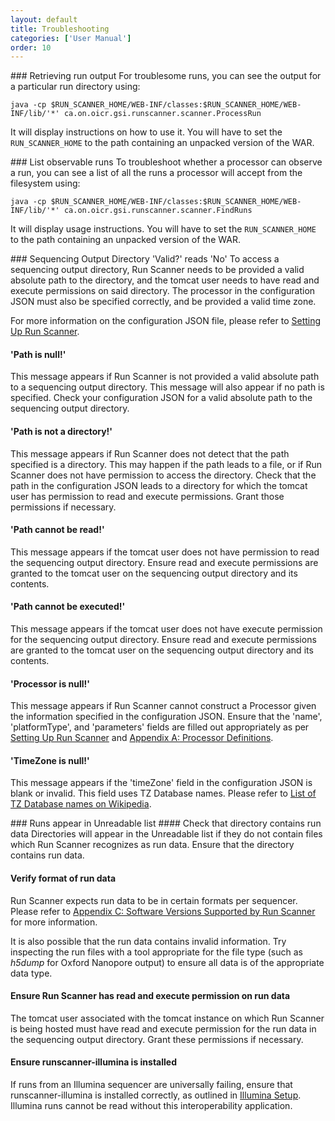 ```yaml
---
layout: default
title: Troubleshooting
categories: ['User Manual']
order: 10
---
```

<!-- TODO: Installation issues? -->

<a id="ProcessRun" />
### Retrieving run output
For troublesome runs, you can see the output for a particular run directory using:

    java -cp $RUN_SCANNER_HOME/WEB-INF/classes:$RUN_SCANNER_HOME/WEB-INF/lib/'*' ca.on.oicr.gsi.runscanner.scanner.ProcessRun

It will display instructions on how to use it. You will have to set the `RUN_SCANNER_HOME` to the path containing an unpacked version of the WAR.

<a id="FindRuns" />
### List observable runs
To troubleshoot whether a processor can observe a run, you can see a list of all the runs a processor will accept from the filesystem using:

    java -cp $RUN_SCANNER_HOME/WEB-INF/classes:$RUN_SCANNER_HOME/WEB-INF/lib/'*' ca.on.oicr.gsi.runscanner.scanner.FindRuns
    
It will display usage instructions. You will have to set the `RUN_SCANNER_HOME` to the path containing an unpacked version of the WAR.

<a id="SequencerInvalid" />
### Sequencing Output Directory 'Valid?' reads 'No'
To access a sequencing output directory, Run Scanner needs to be provided a valid absolute path to the directory, and the tomcat user needs to have read and execute permissions on said directory. The processor in the configuration JSON must also be specified correctly, and be provided a valid time zone.

For more information on the configuration JSON file, please refer to <a href="installation.html#setup">Setting Up Run Scanner</a>.

<!-- TODO: These messages really could be more user-friendly in Run Scanner itself -->
#### 'Path is null!'
This message appears if Run Scanner is not provided a valid absolute path to a sequencing output directory. This message will also appear if no path is specified. Check your configuration JSON for a valid absolute path to the sequencing output directory.

#### 'Path is not a directory!'
This message appears if Run Scanner does not detect that the path specified is a directory. This may happen if the path leads to a file, or if Run Scanner does not have permission to access the directory. Check that the path in the configuration JSON leads to a directory for which the tomcat user has permission to read and execute permissions. Grant those permissions if necessary.

#### 'Path cannot be read!'
This message appears if the tomcat user does not have permission to read the sequencing output directory. Ensure read and execute permissions are granted to the tomcat user on the sequencing output directory and its contents.

#### 'Path cannot be executed!'
This message appears if the tomcat user does not have execute permission for the sequencing output directory. Ensure read and execute permissions are granted to the tomcat user on the sequencing output directory and its contents.

#### 'Processor is null!'
This message appears if Run Scanner cannot construct a Processor given the information specified in the configuration JSON. Ensure that the 'name', 'platformType', and 'parameters' fields are filled out appropriately as per <a href="installation.html#setup">Setting Up Run Scanner</a> and <a href="appendices.html#A">Appendix A: Processor Definitions</a>.

#### 'TimeZone is null!'
This message appears if the 'timeZone' field in the configuration JSON is blank or invalid. This field uses TZ Database names. Please refer to <a href="https://en.wikipedia.org/wiki/List_of_tz_database_time_zones#List">List of TZ Database names on Wikipedia</a>.

<a id="Unreadable" />
### Runs appear in Unreadable list
#### Check that directory contains run data
Directories will appear in the Unreadable list if they do not contain files which Run Scanner recognizes as run data. <!-- Vague --> Ensure that the directory contains run data.

#### Verify format of run data
Run Scanner expects run data to be in certain formats per sequencer. Please refer to <a href="appendices.html#C">Appendix C: Software Versions Supported by Run Scanner</a> for more information.

It is also possible that the run data contains invalid information. Try inspecting the run files with a tool appropriate for the file type (such as _h5dump_ for Oxford Nanopore output) to ensure all data is of the appropriate data type.

#### Ensure Run Scanner has read and execute permission on run data
The tomcat user associated with the tomcat instance on which Run Scanner is being hosted must have read and execute permission for the run data in the sequencing output directory. Grant these permissions if necessary.

#### Ensure runscanner-illumina is installed
If runs from an Illumina sequencer are universally failing, ensure that runscanner-illumina is installed correctly, as outlined in <a href="illuminasetup.html">Illumina Setup</a>. Illumina runs cannot be read without this interoperability application.
